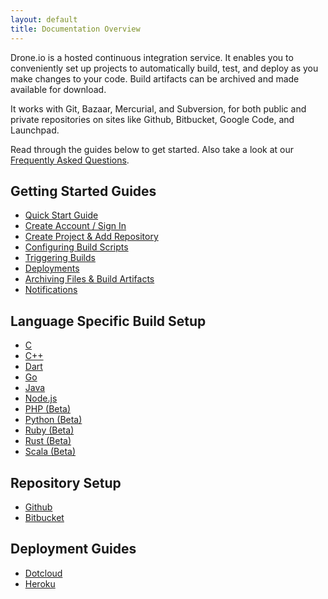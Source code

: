 ```yaml
---
layout: default
title: Documentation Overview
---
```


Drone.io is a hosted continuous integration service.  It enables you to conveniently set up projects to automatically build, test, and deploy as you make changes to your code.  Build artifacts can be archived and made available for download.

It works with Git, Bazaar, Mercurial, and Subversion, for both public and private repositories on sites like Github, Bitbucket, Google Code, and Launchpad.  

Read through the guides below to get started.  Also take a look at our [Frequently Asked Questions](/faq.html).

## Getting Started Guides
* [Quick Start Guide](/quickstart.html)
* [Create Account / Sign In](/createaccount.html)
* [Create Project & Add Repository](/newproject.html)
* [Configuring Build Scripts](/buildscript.html)
* [Triggering Builds](/triggers.html)
* [Deployments](/deployment.html)
* [Archiving Files & Build Artifacts](/artifacts.html)
* [Notifications](/notifications.html)

## Language Specific Build Setup
* [C](/c.html)
* [C++](/cpp.html)
* [Dart](/dart.html)
* [Go](/golang.html)
* [Java](/java.html)
* [Node.js](/node.html)
* [PHP (Beta)](/php.html)
* [Python (Beta)](/python.html)
* [Ruby (Beta)](/ruby.html)
* [Rust (Beta)](/rust.html)
* [Scala (Beta)](/scala.html)

## Repository Setup
* [Github](/github.html)
* [Bitbucket](/bitbucket.html)

## Deployment Guides
* [Dotcloud](/dotcloud.html)
* [Heroku](/heroku.html)





